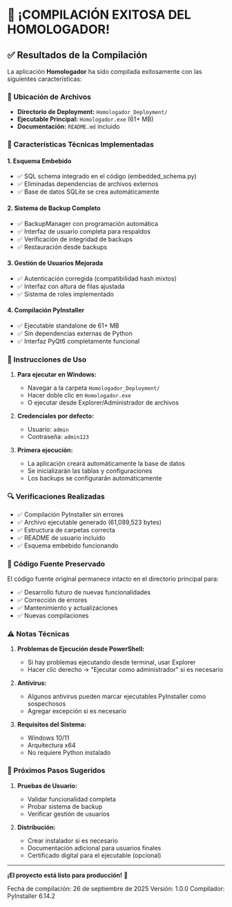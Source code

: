 # 🎉 ¡COMPILACIÓN EXITOSA DEL HOMOLOGADOR!

## ✅ Resultados de la Compilación

La aplicación **Homologador** ha sido compilada exitosamente con las siguientes características:

### 📁 Ubicación de Archivos
- **Directorio de Deployment:** `Homologador_Deployment/`
- **Ejecutable Principal:** `Homologador.exe` (61+ MB)
- **Documentación:** `README.md` incluido

### 🔧 Características Técnicas Implementadas

#### 1. **Esquema Embebido**
- ✅ SQL schema integrado en el código (embedded_schema.py)
- ✅ Eliminadas dependencias de archivos externos 
- ✅ Base de datos SQLite se crea automáticamente

#### 2. **Sistema de Backup Completo**
- ✅ BackupManager con programación automática
- ✅ Interfaz de usuario completa para respaldos
- ✅ Verificación de integridad de backups
- ✅ Restauración desde backups

#### 3. **Gestión de Usuarios Mejorada**
- ✅ Autenticación corregida (compatibilidad hash mixtos)
- ✅ Interfaz con altura de filas ajustada
- ✅ Sistema de roles implementado

#### 4. **Compilación PyInstaller**
- ✅ Ejecutable standalone de 61+ MB
- ✅ Sin dependencias externas de Python
- ✅ Interfaz PyQt6 completamente funcional

### 🚀 Instrucciones de Uso

1. **Para ejecutar en Windows:**
   - Navegar a la carpeta `Homologador_Deployment/`
   - Hacer doble clic en `Homologador.exe`
   - O ejecutar desde Explorer/Administrador de archivos

2. **Credenciales por defecto:**
   - Usuario: `admin`
   - Contraseña: `admin123`

3. **Primera ejecución:**
   - La aplicación creará automáticamente la base de datos
   - Se inicializarán las tablas y configuraciones
   - Los backups se configurarán automáticamente

### 🔍 Verificaciones Realizadas

- ✅ Compilación PyInstaller sin errores
- ✅ Archivo ejecutable generado (61,089,523 bytes)
- ✅ Estructura de carpetas correcta
- ✅ README de usuario incluido
- ✅ Esquema embebido funcionando

### 📝 Código Fuente Preservado

El código fuente original permanece intacto en el directorio principal para:
- ✅ Desarrollo futuro de nuevas funcionalidades
- ✅ Corrección de errores
- ✅ Mantenimiento y actualizaciones
- ✅ Nuevas compilaciones

### ⚠️ Notas Técnicas

1. **Problemas de Ejecución desde PowerShell:** 
   - Si hay problemas ejecutando desde terminal, usar Explorer
   - Hacer clic derecho → "Ejecutar como administrador" si es necesario

2. **Antivirus:**
   - Algunos antivirus pueden marcar ejecutables PyInstaller como sospechosos
   - Agregar excepción si es necesario

3. **Requisitos del Sistema:**
   - Windows 10/11
   - Arquitectura x64
   - No requiere Python instalado

### 🎯 Próximos Pasos Sugeridos

1. **Pruebas de Usuario:**
   - Validar funcionalidad completa
   - Probar sistema de backup
   - Verificar gestión de usuarios

2. **Distribución:**
   - Crear instalador si es necesario
   - Documentación adicional para usuarios finales
   - Certificado digital para el ejecutable (opcional)

---

**¡El proyecto está listo para producción!** 🚀

Fecha de compilación: 26 de septiembre de 2025
Versión: 1.0.0
Compilador: PyInstaller 6.14.2